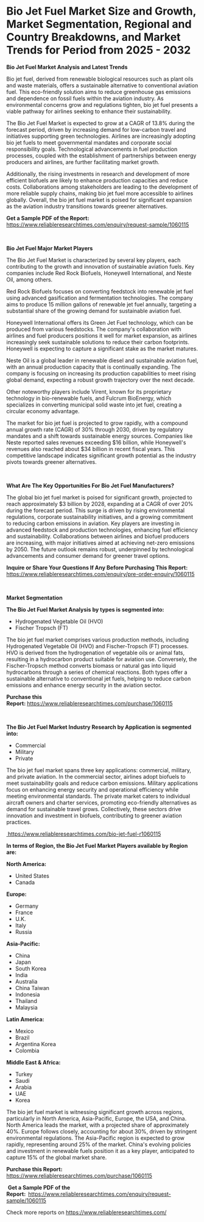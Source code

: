<p><h1>Bio Jet Fuel Market Size and Growth, Market Segmentation, Regional and Country Breakdowns, and Market Trends for Period from 2025 -  2032</h1></p><p><strong>Bio Jet Fuel Market Analysis and Latest Trends</strong></p>
<p><p>Bio jet fuel, derived from renewable biological resources such as plant oils and waste materials, offers a sustainable alternative to conventional aviation fuel. This eco-friendly solution aims to reduce greenhouse gas emissions and dependence on fossil fuels within the aviation industry. As environmental concerns grow and regulations tighten, bio jet fuel presents a viable pathway for airlines seeking to enhance their sustainability.</p><p>The Bio Jet Fuel Market is expected to grow at a CAGR of 13.8% during the forecast period, driven by increasing demand for low-carbon travel and initiatives supporting green technologies. Airlines are increasingly adopting bio jet fuels to meet governmental mandates and corporate social responsibility goals. Technological advancements in fuel production processes, coupled with the establishment of partnerships between energy producers and airlines, are further facilitating market growth.</p><p>Additionally, the rising investments in research and development of more efficient biofuels are likely to enhance production capacities and reduce costs. Collaborations among stakeholders are leading to the development of more reliable supply chains, making bio jet fuel more accessible to airlines globally. Overall, the bio jet fuel market is poised for significant expansion as the aviation industry transitions towards greener alternatives.</p></p>
<p><strong>Get a Sample PDF of the Report:&nbsp;</strong> <a href="https://www.reliableresearchtimes.com/enquiry/request-sample/1060115?utm_campaign=3554&utm_medium=2&utm_source=Github&utm_content=ia&utm_term=22032025&utm_id=bio-jet-fuel">https://www.reliableresearchtimes.com/enquiry/request-sample/1060115</a></p>
<p>&nbsp;</p>
<p><strong>Bio Jet Fuel Major Market Players</strong></p>
<p><p>The Bio Jet Fuel Market is characterized by several key players, each contributing to the growth and innovation of sustainable aviation fuels. Key companies include Red Rock Biofuels, Honeywell International, and Neste Oil, among others.</p><p>Red Rock Biofuels focuses on converting feedstock into renewable jet fuel using advanced gasification and fermentation technologies. The company aims to produce 15 million gallons of renewable jet fuel annually, targeting a substantial share of the growing demand for sustainable aviation fuel.</p><p>Honeywell International offers its Green Jet Fuel technology, which can be produced from various feedstocks. The company's collaboration with airlines and fuel producers positions it well for market expansion, as airlines increasingly seek sustainable solutions to reduce their carbon footprints. Honeywell is expecting to capture a significant stake as the market matures.</p><p>Neste Oil is a global leader in renewable diesel and sustainable aviation fuel, with an annual production capacity that is continually expanding. The company is focusing on increasing its production capabilities to meet rising global demand, expecting a robust growth trajectory over the next decade.</p><p>Other noteworthy players include Virent, known for its proprietary technology in bio-renewable fuels, and Fulcrum BioEnergy, which specializes in converting municipal solid waste into jet fuel, creating a circular economy advantage.</p><p>The market for bio jet fuel is projected to grow rapidly, with a compound annual growth rate (CAGR) of 30% through 2030, driven by regulatory mandates and a shift towards sustainable energy sources. Companies like Neste reported sales revenues exceeding $16 billion, while Honeywell's revenues also reached about $34 billion in recent fiscal years. This competitive landscape indicates significant growth potential as the industry pivots towards greener alternatives.</p></p>
<p>&nbsp;</p>
<p><strong>What Are The Key Opportunities For Bio Jet Fuel Manufacturers?</strong></p>
<p><p>The global bio jet fuel market is poised for significant growth, projected to reach approximately $3 billion by 2028, expanding at a CAGR of over 20% during the forecast period. This surge is driven by rising environmental regulations, corporate sustainability initiatives, and a growing commitment to reducing carbon emissions in aviation. Key players are investing in advanced feedstock and production technologies, enhancing fuel efficiency and sustainability. Collaborations between airlines and biofuel producers are increasing, with major initiatives aimed at achieving net-zero emissions by 2050. The future outlook remains robust, underpinned by technological advancements and consumer demand for greener travel options.</p></p>
<p><strong>Inquire or Share Your Questions If Any Before Purchasing This Report:</strong> <a href="https://www.reliableresearchtimes.com/enquiry/pre-order-enquiry/1060115?utm_campaign=3554&utm_medium=2&utm_source=Github&utm_content=ia&utm_term=22032025&utm_id=bio-jet-fuel">https://www.reliableresearchtimes.com/enquiry/pre-order-enquiry/1060115</a></p>
<p>&nbsp;</p>
<p><strong>Market Segmentation</strong></p>
<p><strong>The Bio Jet Fuel Market Analysis by types is segmented into:</strong></p>
<p><ul><li>Hydrogenated Vegetable Oil (HVO)</li><li>Fischer Tropsch (FT)</li></ul></p>
<p><p>The bio jet fuel market comprises various production methods, including Hydrogenated Vegetable Oil (HVO) and Fischer-Tropsch (FT) processes. HVO is derived from the hydrogenation of vegetable oils or animal fats, resulting in a hydrocarbon product suitable for aviation use. Conversely, the Fischer-Tropsch method converts biomass or natural gas into liquid hydrocarbons through a series of chemical reactions. Both types offer a sustainable alternative to conventional jet fuels, helping to reduce carbon emissions and enhance energy security in the aviation sector.</p></p>
<p><strong>Purchase this Report:&nbsp;</strong><a href="https://www.reliableresearchtimes.com/purchase/1060115?utm_campaign=3554&utm_medium=2&utm_source=Github&utm_content=ia&utm_term=22032025&utm_id=bio-jet-fuel">https://www.reliableresearchtimes.com/purchase/1060115</a></p>
<p>&nbsp;</p>
<p><strong>The Bio Jet Fuel Market Industry Research by Application is segmented into:</strong></p>
<p><ul><li>Commercial</li><li>Military</li><li>Private</li></ul></p>
<p><p>The bio jet fuel market spans three key applications: commercial, military, and private aviation. In the commercial sector, airlines adopt biofuels to meet sustainability goals and reduce carbon emissions. Military applications focus on enhancing energy security and operational efficiency while meeting environmental standards. The private market caters to individual aircraft owners and charter services, promoting eco-friendly alternatives as demand for sustainable travel grows. Collectively, these sectors drive innovation and investment in biofuels, contributing to greener aviation practices.</p></p>
<p><a href="https://www.reliableresearchtimes.com/bio-jet-fuel-r1060115?utm_campaign=3554&utm_medium=2&utm_source=Github&utm_content=ia&utm_term=22032025&utm_id=bio-jet-fuel">&nbsp;https://www.reliableresearchtimes.com/bio-jet-fuel-r1060115</a></p>
<p><strong>In terms of Region, the Bio Jet Fuel Market Players available by Region are:</strong></p>
<p>
    <p> <strong> North America: </strong>
        <ul>
            <li>United States</li>
            <li>Canada</li>
        </ul>
        </p> 
    <p> <strong> Europe: </strong>
        <ul>
            <li>Germany</li>
            <li>France</li>
            <li>U.K.</li>
            <li>Italy</li>
            <li>Russia</li>
        </ul>
        </p> 
    <p> <strong> Asia-Pacific: </strong>
        <ul>
            <li>China</li>
            <li>Japan</li>
            <li>South Korea</li>
            <li>India</li>
            <li>Australia</li>
            <li>China Taiwan</li>
            <li>Indonesia</li>
            <li>Thailand</li>
            <li>Malaysia</li>
        </ul>
        </p> 
    <p> <strong> Latin America: </strong>
        <ul>
            <li>Mexico</li>
            <li>Brazil</li>
            <li>Argentina Korea</li>
            <li>Colombia</li>
        </ul>
        </p> 
    <p> <strong> Middle East & Africa: </strong>
        <ul>
            <li>Turkey</li>
            <li>Saudi</li>
            <li>Arabia</li>
            <li>UAE</li>
            <li>Korea</li>
        </ul>
    </p>
    </p>
<p><p>The bio jet fuel market is witnessing significant growth across regions, particularly in North America, Asia-Pacific, Europe, the USA, and China. North America leads the market, with a projected share of approximately 40%. Europe follows closely, accounting for about 30%, driven by stringent environmental regulations. The Asia-Pacific region is expected to grow rapidly, representing around 25% of the market. China's evolving policies and investment in renewable fuels position it as a key player, anticipated to capture 15% of the global market share.</p></p>
<p><strong>Purchase this Report: </strong><a href="https://www.reliableresearchtimes.com/purchase/1060115?utm_campaign=3554&utm_medium=2&utm_source=Github&utm_content=ia&utm_term=22032025&utm_id=bio-jet-fuel">https://www.reliableresearchtimes.com/purchase/1060115</a></p>
<p>&nbsp;<strong>Get a Sample PDF of the Report:&nbsp;&nbsp;</strong><a href="https://www.reliableresearchtimes.com/enquiry/request-sample/1060115?utm_campaign=3554&utm_medium=2&utm_source=Github&utm_content=ia&utm_term=22032025&utm_id=bio-jet-fuel">https://www.reliableresearchtimes.com/enquiry/request-sample/1060115</a></p>
<p><strong></strong></p>
<p>Check more reports on <a href="https://www.reliableresearchtimes.com/?utm_campaign=3554&utm_medium=2&utm_source=Github&utm_content=ia&utm_term=22032025&utm_id=bio-jet-fuel">https://www.reliableresearchtimes.com/</a></p>